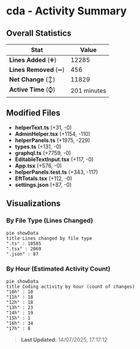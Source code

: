 # cda - Activity Summary 

## Overall Statistics

| Stat                   | Value                                                             |
| ---------------------- | ----------------------------------------------------------------- |
| **Lines Added** (➕)   | 12285                                          |
| **Lines Removed** (➖) | 456                                        |
| **Net Change** (↕)    | 11829                |
| **Active Time** (⌚)   | 201 minutes |


## Modified Files
- **helperText.ts** (+31, -0)
- **AdminHelper.tsx** (+1154, -110)
- **helperPanels.ts** (+1975, -229)
- **types.ts** (+131, -0)
- **graphql.ts** (+7759, -0)
- **EditableTextInput.tsx** (+117, -0)
- **App.tsx** (+576, -0)
- **helperPanels.test.ts** (+343, -117)
- **EftTotals.tsx** (+112, -0)
- **settings.json** (+87, -0)

## Visualizations

### By File Type (Lines Changed)

```mermaid
pie showData
title Lines changed by file type
".ts" : 10585
".tsx" : 2069
".json" : 87
```

### By Hour (Estimated Activity Count)

```mermaid
pie showData
title Coding activity by hour (count of changes)
"10h" : 10
"11h" : 18
"12h" : 18
"13h" : 23
"14h" : 19
"15h" : 1
"16h" : 34
"17h" : 8
```


> **Last Updated:** 14/07/2025, 17:17:12